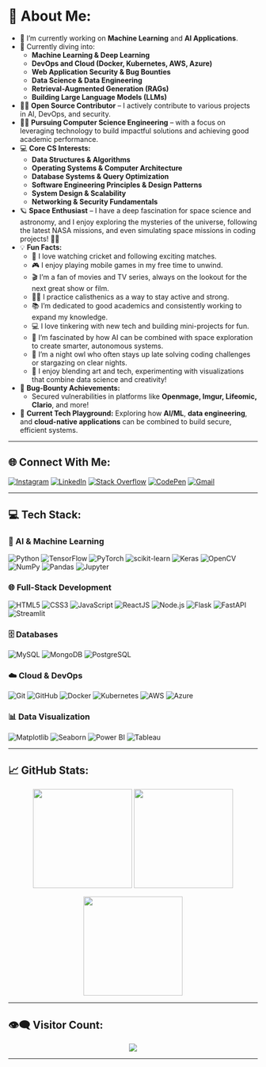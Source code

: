 # 💫 About Me:

- 🔭 I’m currently working on **Machine Learning** and **AI Applications**.
- 🌱 Currently diving into:
  - **Machine Learning & Deep Learning**
  - **DevOps and Cloud (Docker, Kubernetes, AWS, Azure)**
  - **Web Application Security & Bug Bounties**
  - **Data Science & Data Engineering**
  - **Retrieval-Augmented Generation (RAGs)**
  - **Building Large Language Models (LLMs)**
- 👨‍💻 **Open Source Contributor** – I actively contribute to various projects in AI, DevOps, and security.
- 👨‍🎓 **Pursuing Computer Science Engineering** – with a focus on leveraging technology to build impactful solutions and achieving good academic performance.
- 💻 **Core CS Interests:**
  - **Data Structures & Algorithms**
  - **Operating Systems & Computer Architecture**
  - **Database Systems & Query Optimization**
  - **Software Engineering Principles & Design Patterns**
  - **System Design & Scalability**
  - **Networking & Security Fundamentals**
- 🪐 **Space Enthusiast** – I have a deep fascination for space science and astronomy, and I enjoy exploring the mysteries of the universe, following the latest NASA missions, and even simulating space missions in coding projects! 🚀✨
- 💡 **Fun Facts:**
  - 🏏 I love watching cricket and following exciting matches.
  - 🎮 I enjoy playing mobile games in my free time to unwind.
  - 🎬 I’m a fan of movies and TV series, always on the lookout for the next great show or film.
  - 🏋️‍♂️ I practice calisthenics as a way to stay active and strong.
  - 📚 I’m dedicated to good academics and consistently working to expand my knowledge.
  - 💻 I love tinkering with new tech and building mini-projects for fun.
  - 🌌 I’m fascinated by how AI can be combined with space exploration to create smarter, autonomous systems.
  - 🌃 I’m a night owl who often stays up late solving coding challenges or stargazing on clear nights.
  - 🎨 I enjoy blending art and tech, experimenting with visualizations that combine data science and creativity!
- 🏅 **Bug-Bounty Achievements:**
  - Secured vulnerabilities in platforms like **Openmage, Imgur, Lifeomic, Clario**, and more!
- 🌟 **Current Tech Playground:** Exploring how **AI/ML**, **data engineering**, and **cloud-native applications** can be combined to build secure, efficient systems.

---

## 🌐 Connect With Me:

[![Instagram](https://img.shields.io/badge/Instagram-%23E4405F.svg?logo=Instagram&logoColor=white)](https://www.instagram.com/soundar__msd/)  [![LinkedIn](https://img.shields.io/badge/LinkedIn-%230077B5.svg?logo=linkedin&logoColor=white)](https://www.linkedin.com/in/soundar-balaji-j-133b691b9/)  [![Stack Overflow](https://img.shields.io/badge/StackOverflow-%23FE7A16.svg?logo=stack-overflow&logoColor=white)](https://stackoverflow.com/users/25733536/soundar-balaji-j)  [![CodePen](https://img.shields.io/badge/Codepen-000000?logo=codepen&logoColor=white)](https://codepen.io/soundarmsd7)  [![Gmail](https://img.shields.io/badge/Gmail-D14836?logo=gmail&logoColor=white)](mailto:soundarbalaji3078@gmail.com)

---

## 💻 Tech Stack:

### 🤖 AI & Machine Learning  
![Python](https://img.shields.io/badge/python-3670A0?style=for-the-badge&logo=python&logoColor=ffdd54)  ![TensorFlow](https://img.shields.io/badge/TensorFlow-%23FF6F00.svg?style=for-the-badge&logo=tensorflow&logoColor=white)  ![PyTorch](https://img.shields.io/badge/PyTorch-%23EE4C2C.svg?style=for-the-badge&logo=PyTorch&logoColor=white)  ![scikit-learn](https://img.shields.io/badge/scikit--learn-%23F7931E.svg?style=for-the-badge&logo=scikit-learn&logoColor=white)  ![Keras](https://img.shields.io/badge/Keras-%23D00000.svg?style=for-the-badge&logo=Keras&logoColor=white)  ![OpenCV](https://img.shields.io/badge/OpenCV-%23white.svg?style=for-the-badge&logo=opencv&logoColor=black)  ![NumPy](https://img.shields.io/badge/numpy-%23013243.svg?style=for-the-badge&logo=numpy&logoColor=white)  ![Pandas](https://img.shields.io/badge/pandas-%23150458.svg?style=for-the-badge&logo=pandas&logoColor=white)  ![Jupyter](https://img.shields.io/badge/Jupyter-%23F37626.svg?style=for-the-badge&logo=Jupyter&logoColor=white)  

### 🌐 Full-Stack Development  
![HTML5](https://img.shields.io/badge/html5-%23E34F26.svg?style=for-the-badge&logo=html5&logoColor=white)  ![CSS3](https://img.shields.io/badge/css3-%231572B6.svg?style=for-the-badge&logo=css3&logoColor=white)  ![JavaScript](https://img.shields.io/badge/javascript-%23F7DF1E.svg?style=for-the-badge&logo=javascript&logoColor=black)  ![ReactJS](https://img.shields.io/badge/react-%2320232a.svg?style=for-the-badge&logo=react&logoColor=%2361DAFB)  ![Node.js](https://img.shields.io/badge/node.js-6DA55F?style=for-the-badge&logo=node.js&logoColor=white)  ![Flask](https://img.shields.io/badge/flask-%23000.svg?style=for-the-badge&logo=flask&logoColor=white)  ![FastAPI](https://img.shields.io/badge/fastapi-%2300C7B7.svg?style=for-the-badge&logo=fastapi&logoColor=white)  ![Streamlit](https://img.shields.io/badge/Streamlit-FF4B4B?style=for-the-badge&logo=streamlit&logoColor=white)  

### 🗄️ Databases  
![MySQL](https://img.shields.io/badge/mysql-4479A1.svg?style=for-the-badge&logo=mysql&logoColor=white)  ![MongoDB](https://img.shields.io/badge/MongoDB-%234ea94b.svg?style=for-the-badge&logo=mongodb&logoColor=white)  ![PostgreSQL](https://img.shields.io/badge/postgresql-%23316192.svg?style=for-the-badge&logo=postgresql&logoColor=white)  

### ☁️ Cloud & DevOps  
![Git](https://img.shields.io/badge/git-%23F05033.svg?style=for-the-badge&logo=git&logoColor=white)  ![GitHub](https://img.shields.io/badge/github-%23121011.svg?style=for-the-badge&logo=github&logoColor=white)  ![Docker](https://img.shields.io/badge/docker-%230db7ed.svg?style=for-the-badge&logo=docker&logoColor=white)  ![Kubernetes](https://img.shields.io/badge/kubernetes-%23326ce5.svg?style=for-the-badge&logo=kubernetes&logoColor=white)  ![AWS](https://img.shields.io/badge/AWS-%23FF9900.svg?style=for-the-badge&logo=amazon-aws&logoColor=white)  ![Azure](https://img.shields.io/badge/Microsoft%20Azure-0089D6.svg?style=for-the-badge&logo=microsoft-azure&logoColor=white)  

### 📊 Data Visualization  
![Matplotlib](https://img.shields.io/badge/Matplotlib-%23ffffff.svg?style=for-the-badge&logo=Matplotlib&logoColor=black)  ![Seaborn](https://img.shields.io/badge/Seaborn-3776AB?style=for-the-badge&logo=seaborn&logoColor=white)  ![Power BI](https://img.shields.io/badge/PowerBI-F2C811?style=for-the-badge&logo=powerbi&logoColor=black)  ![Tableau](https://img.shields.io/badge/Tableau-E97627?style=for-the-badge&logo=Tableau&logoColor=white)  

---

## 📈 GitHub Stats:

<p align="center">
  <img src="https://github-readme-stats.vercel.app/api?username=soundar3078&theme=dark&hide_border=false&include_all_commits=true&count_private=true" height="200px" />
  <img src="https://streak-stats.demolab.com?user=soundar3078&theme=dark&hide_border=false" height="200px" />
</p>

<p align="center">
  <img src="https://github-readme-stats.vercel.app/api/top-langs/?username=soundar3078&theme=dark&hide_border=false&layout=compact" height="200px" />
</p>

---

## 👁️‍🗨️ Visitor Count:
<p align="center">
  <img src="https://visitcount.itsvg.in/api?id=soundar3078&icon=0&color=0" />
</p>

---



<!-- Designed with ❤️ by Soundar using GPRM: https://gprm.itsvg.in -->

